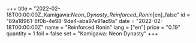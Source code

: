 +++
title = "2022-02-18T00:00:00Z_Kamigawa:_Neon_Dynasty_Reinforced_Ronin_[en]_false"
id = "89a18961-8f0b-4e98-9de4-aba97e91ad9a"
date = "2022-02-18T00:00:00Z"
name = "Reinforced Ronin"
lang = ["en"]
price = "0.19"
quantity = 1
foil = false
set = "Kamigawa: Neon Dynasty"
+++
